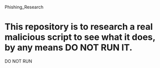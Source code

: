 Phishing_Research

# This repository is to research a real malicious script to see what it does, by any means DO NOT RUN IT.

DO NOT RUN
